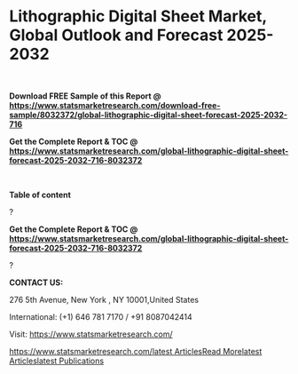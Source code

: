 <h1>Lithographic Digital Sheet Market, Global Outlook and Forecast 2025-2032</h1><br/><p><strong>Download FREE Sample of this Report @ <a href="https://www.statsmarketresearch.com/download-free-sample/8032372/global-lithographic-digital-sheet-forecast-2025-2032-716">https://www.statsmarketresearch.com/download-free-sample/8032372/global-lithographic-digital-sheet-forecast-2025-2032-716</a></strong></p>
 
 
 
 <div><b>Get the Complete Report & TOC @ <a href="https://www.statsmarketresearch.com/global-lithographic-digital-sheet-forecast-2025-2032-716-8032372">https://www.statsmarketresearch.com/global-lithographic-digital-sheet-forecast-2025-2032-716-8032372</a></b></div>
 
 
 
 <p><br />
 
 <b>Table of content</b></p>
 
 
 
 <p>? </p>
 
 
 
 <div><b>Get the Complete Report & TOC @ <a href="https://www.statsmarketresearch.com/global-lithographic-digital-sheet-forecast-2025-2032-716-8032372">https://www.statsmarketresearch.com/global-lithographic-digital-sheet-forecast-2025-2032-716-8032372</a></b></div>
 
 
 
 <p>? </p>
 
 
 
 <p><b>CONTACT US:</b><br />
 
 276 5th Avenue, New York , NY 10001,United States<br />
 
 International: (+1) 646 781 7170 / +91 8087042414<br />
 
 Visit: <a href="https://www.statsmarketresearch.com/">https://www.statsmarketresearch.com/</a><br />
 
 <a href="https://gyeongbokgung.com">https://www.statsmarketresearch.com/</a><a href="https://hallyeomaritime.com">latest Articles</a><a href="https://jingwansa.com">Read More</a><a href="https://nguoiviet.jp/">latest Articles</a><a href="https://www.intelmarketresearch.com/">latest Publications</a></p>